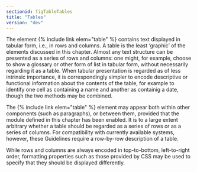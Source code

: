 ```yaml
---
sectionid: figTableTables
title: "Tables"
version: "dev"
---
```


The element {% include link elem="table" %} contains text displayed in tabular form, i.e., in rows and columns. A table is the least ‘graphic’ of the elements discussed in this chapter. Almost any text structure can be presented as a series of rows and columns: one might, for example, choose to show a glossary or other form of list in tabular form, without necessarily regarding it as a table. When tabular presentation is regarded as of less intrinsic importance, it is correspondingly simpler to encode descriptive or functional information about the contents of the table, for example to identify one cell as containing a name and another as containig a date, though the two methods may be combined. 

The {% include link elem="table" %} element may appear both within other components (such as paragraphs), or between them, provided that the module defined in this chapter has been enabled. It is to a large extent arbitrary whether a table should be regarded as a series of rows or as a series of columns. For compatibility with currently available systems, however, these Guidelines require a row-by-row description of a table.

While rows and columns are always encoded in top-to-bottom, left-to-right order, formatting properties such as those provided by CSS may be used to specify that they should be displayed differently.
